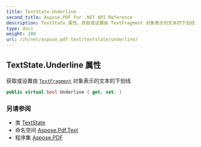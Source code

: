 ```yaml
---
title: TextState.Underline
second_title: Aspose.PDF for .NET API Reference
description: TextState 属性。获取或设置由 TextFragment 对象表示的文本的下划线
type: docs
weight: 180
url: /zh/net/aspose.pdf.text/textstate/underline/
---
```

## TextState.Underline 属性

获取或设置由 [`TextFragment`](../../textfragment/) 对象表示的文本的下划线

```csharp
public virtual bool Underline { get; set; }
```

### 另请参阅

* 类 [TextState](../)
* 命名空间 [Aspose.Pdf.Text](../../../aspose.pdf.text/)
* 程序集 [Aspose.PDF](../../../)